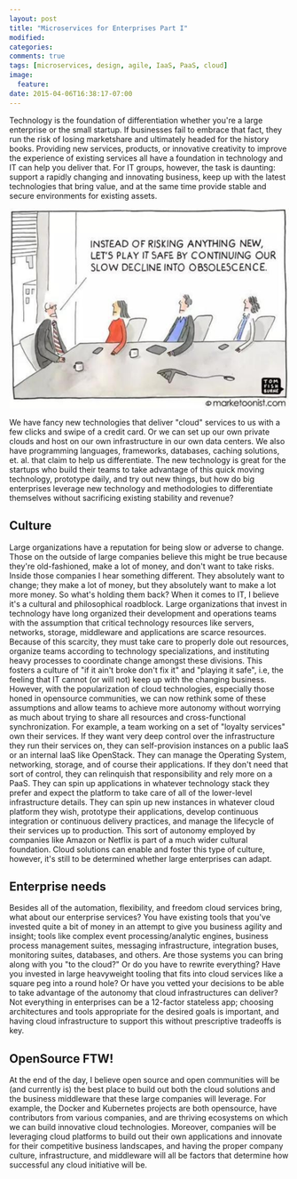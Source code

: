 ```yaml
---
layout: post
title: "Microservices for Enterprises Part I"
modified:
categories: 
comments: true
tags: [microservices, design, agile, IaaS, PaaS, cloud]
image:
  feature:
date: 2015-04-06T16:38:17-07:00
---
```


Technology is the foundation of differentiation whether you're a large enterprise or the small startup. If businesses fail to embrace that fact, they run the risk of losing marketshare and ultimately headed for the history books. Providing new services, products, or innovative creativity to improve the experience of existing services all have a foundation in technology and IT can help you deliver that. For IT groups, however, the task is daunting: support a rapidly changing and innovating business, keep up with the latest technologies that bring value, and at the same time provide stable and secure environments for existing assets.

![cat money](/images/risky.jpg)

We have fancy new technologies that deliver "cloud" services to us with a few clicks and swipe of a credit card. Or we can set up our own private clouds and host on our own infrastructure in our own data centers. We also have programming languages, frameworks, databases, caching solutions, et. al. that claim to help us differentiate. The new technology is great for the startups who build their teams to take advantage of this quick moving technology, prototype daily, and try out new things, but how do big enterprises leverage new technology and methodologies to differentiate themselves without sacrificing existing stability and revenue?



## Culture
Large organizations have a reputation for being slow or adverse to change. Those on the outside of large companies believe this might be true because they're old-fashioned, make a lot of money, and don't want to take risks. Inside those companies I hear something different. They absolutely want to change; they make a lot of money, but they absolutely want to make a lot more money. So what's holding them back? When it comes to IT, I believe it's a cultural and philosophical roadblock. Large organizations that invest in technology have long organized their development and operations teams with the assumption that critical technology resources like servers, networks, storage, middleware and applications are scarce resources. Because of this scarcity, they must take care to properly dole out resources, organize teams according to technology specializations, and instituting heavy processes to coordinate change amongst these divisions. This fosters a culture of "if it ain't broke don't fix it" and "playing it safe", i.e, the feeling that IT cannot (or will not) keep up with the changing business. However, with the popularization of cloud technologies, especially those honed in opensource communities, we can now rethink some of these assumptions and allow teams to achieve more autonomy without worrying as much about trying to share all resources and cross-functional synchronization. For example, a team working on a set of "loyalty services" own their services. If they want very deep control over the infrastructure they run their services on, they can self-provision instances on a public IaaS or an internal IaaS like OpenStack. They can manage the Operating System, networking, storage, and of course their applications. If they don't need that sort of control, they can relinquish that responsibility and rely more on a PaaS. They can spin up applications in whatever technology stack they prefer and expect the platform to take care of all of the lower-level infrastructure details. They can spin up new instances in whatever cloud platform they wish, prototype their applications, develop continuous integration or continuous delivery practices, and manage the lifecycle of their services up to production. This sort of autonomy employed by companies like Amazon or Netflix is part of a much wider cultural foundation. Cloud solutions can enable and foster this type of culture, however, it's still to be determined whether large enterprises can adapt.

## Enterprise needs
Besides all of the automation, flexibility, and freedom cloud services bring, what about our enterprise services? You have existing tools that you've invested quite a bit of money in an attempt to give you business agility and insight; tools like complex event processing/analytic engines, business process management suites, messaging infrastructure, integration buses, monitoring suites, databases, and others. Are those systems you can bring along with you "to the cloud?" Or do you have to rewrite everything? Have you invested in large heavyweight tooling that fits into cloud services like a square peg into a round hole? Or have you vetted your decisions to be able to take advantage of the autonomy that cloud infrastructures can deliver? Not everything in enterprises can be a 12-factor stateless app; choosing architectures and tools appropriate for the desired goals is important, and having cloud infrastructure to support this without prescriptive tradeoffs is key. 

## OpenSource FTW!
At the end of the day, I believe open source and open communities will be (and currently is) the best place to build out both the cloud solutions and the business middleware that these large companies will leverage. For example, the Docker and Kubernetes projects are both opensource, have contributors from various companies, and are thriving ecosystems on which we can build innovative cloud technologies. Moreover, companies will be leveraging cloud platforms to build out their own applications and innovate for their competitive business landscapes, and having the proper company culture, infrastructure, and middleware will all be factors that determine how successful any cloud initiative will be.



